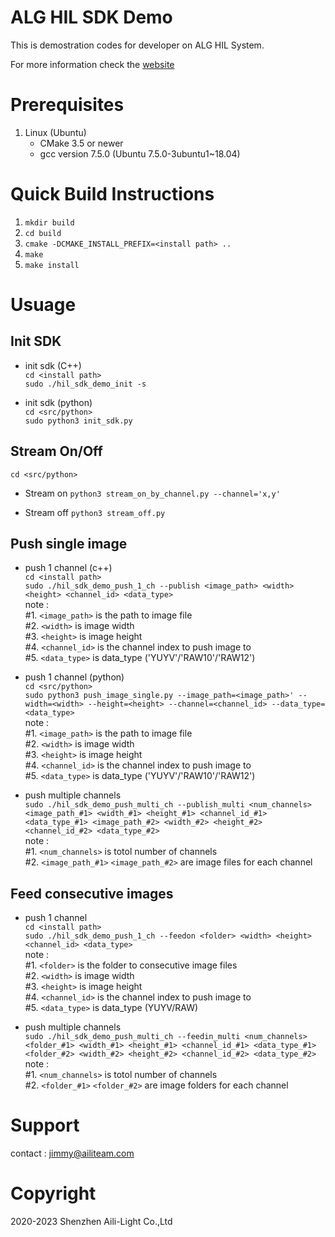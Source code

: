 ALG HIL SDK Demo
====================================  

This is demostration codes for developer on ALG HIL System.

For more information check the [website](https://aili-light.com)

# Prerequisites
1. Linux (Ubuntu)
   * CMake 3.5 or newer
   * gcc version 7.5.0 (Ubuntu 7.5.0-3ubuntu1~18.04)

# Quick Build Instructions
1.  `mkdir build`  
2.  `cd build`  
3.  `cmake -DCMAKE_INSTALL_PREFIX=<install path> ..`  
4.  `make`  
5.  `make install`  

# Usuage
Init SDK
------------------------------------
* init sdk (C++)  
   `cd <install path>`  
   `sudo ./hil_sdk_demo_init -s`   

* init sdk (python)  
   `cd <src/python>`  
   `sudo python3 init_sdk.py`  

Stream On/Off
------------------------------------
   `cd <src/python>`  
*  Stream on
   `python3 stream_on_by_channel.py --channel='x,y'`  
   
*  Stream off
   `python3 stream_off.py`  

Push single image
------------------------------------
*  push 1 channel (c++)  
   `cd <install path>`  
   `sudo ./hil_sdk_demo_push_1_ch --publish <image_path> <width> <height> <channel_id> <data_type>`  
   note :   
   #1. `<image_path>`   is the path to image file    
   #2. `<width>`  is image width  
   #3. `<height>` is image height  
   #4. `<channel_id>` is the channel index to push image to   
   #5. `<data_type>` is data_type ('YUYV'/'RAW10'/'RAW12')   

*  push 1 channel (python)  
   `cd <src/python>`  
   `sudo python3 push_image_single.py --image_path=<image_path>' --width=<width> --height=<height> --channel=<channel_id> --data_type=<data_type>`  
   note :   
   #1. `<image_path>`   is the path to image file    
   #2. `<width>`  is image width  
   #3. `<height>` is image height  
   #4. `<channel_id>` is the channel index to push image to   
   #5. `<data_type>` is data_type ('YUYV'/'RAW10'/'RAW12')   

*  push multiple channels  
   `sudo ./hil_sdk_demo_push_multi_ch --publish_multi <num_channels> <image_path_#1> <width_#1> <height_#1> <channel_id_#1> <data_type_#1> <image_path_#2> <width_#2> <height_#2> <channel_id_#2> <data_type_#2> `  
   note :   
   #1. `<num_channels>`   is totol number of channels  
   #2. `<image_path_#1>` `<image_path_#2>`  are image files for each channel  

Feed consecutive images
------------------------------------
*  push 1 channel  
   `cd <install path>`  
   `sudo ./hil_sdk_demo_push_1_ch --feedon <folder> <width> <height> <channel_id> <data_type>`  
   note :   
   #1. `<folder>` is the folder to consecutive image files   
   #2. `<width>`  is image width  
   #3. `<height>` is image height  
   #4. `<channel_id>` is the channel index to push image to   
   #5. `<data_type>` is data_type (YUYV/RAW)   

*  push multiple channels  
   `sudo ./hil_sdk_demo_push_multi_ch --feedin_multi <num_channels> <folder_#1> <width_#1> <height_#1> <channel_id_#1> <data_type_#1> <folder_#2> <width_#2> <height_#2> <channel_id_#2> <data_type_#2> ` 
   note :   
   #1. `<num_channels>`   is totol number of channels  
   #2. `<folder_#1>` `<folder_#2>`  are image folders for each channel  

# Support
contact : jimmy@ailiteam.com

# Copyright
2020-2023 Shenzhen Aili-Light Co.,Ltd  